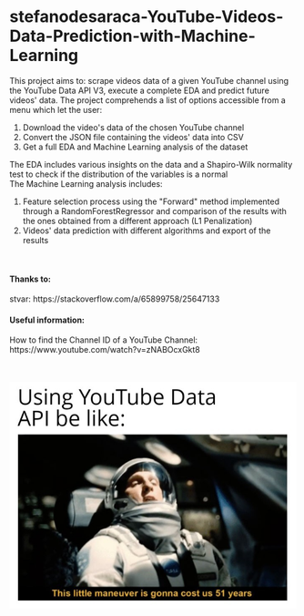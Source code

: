 # stefanodesaraca-YouTube-Videos-Data-Prediction-with-Machine-Learning
This project aims to: scrape videos data of a given YouTube channel using the YouTube Data API V3, execute a complete EDA and predict future videos' data.
The project comprehends a list of options accessible from a menu which let the user:
1. Download the video's data of the chosen YouTube channel
2. Convert the JSON file containing the videos' data into CSV
3. Get a full EDA and Machine Learning analysis of the dataset

The EDA includes various insights on the data and a Shapiro-Wilk normality test to check if the distribution of the variables is a normal\
The Machine Learning analysis includes:
1. Feature selection process using the "Forward" method implemented through a RandomForestRegressor and comparison of the results with the ones obtained from a different approach (L1 Penalization)
2. Videos' data prediction with different algorithms and export of the results


<br>

<h4>Thanks to:</h4>
stvar: https://stackoverflow.com/a/65899758/25647133

<h4>Useful information:</h4>
How to find the Channel ID of a YouTube Channel: https://www.youtube.com/watch?v=zNABOcxGkt8

<br>
<br>
<br>


<p align="center">
  <img src="YouTubeDataAPIBeLike.jpg" />
</p>




